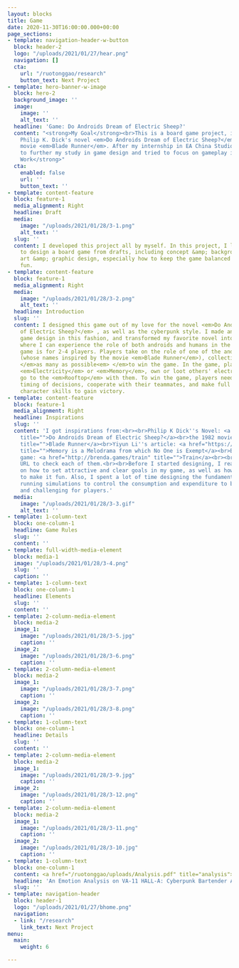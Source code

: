 ```yaml
---
layout: blocks
title: Game
date: 2020-11-30T16:00:00.000+00:00
page_sections:
- template: navigation-header-w-button
  block: header-2
  logo: "/uploads/2021/01/27/hear.png"
  navigation: []
  cta:
    url: "/ruotonggao/research"
    button_text: Next Project
- template: hero-banner-w-image
  block: hero-2
  background_image: ''
  image:
    image: ''
    alt_text: ''
  headline: 'Game: Do Androids Dream of Electric Sheep?'
  content: "<strong>My Goal</strong><br>This is a board game project, inspired by
    Philip K. Dick's novel <em>Do Androids Dream of Electric Sheep?</em> and the 1982
    movie <em>Blade Runner</em>. After my internship in EA China Studio, I was determined
    to further my study in game design and tried to focus on gameplay in this project.<br><br><strong>Individual
    Work</strong>"
  cta:
    enabled: false
    url: ''
    button_text: ''
- template: content-feature
  block: feature-1
  media_alignment: Right
  headline: Draft
  media:
    image: "/uploads/2021/01/28/3-1.png"
    alt_text: ''
  slug: ''
  content: I developed this project all by myself. In this project, I learned how
    to design a board game from drafts, including concept &amp; background design,
    art &amp; graphic design, especially how to keep the game balanced and make it
    fun.
- template: content-feature
  block: feature-1
  media_alignment: Right
  media:
    image: "/uploads/2021/01/28/3-2.png"
    alt_text: ''
  headline: Introduction
  slug: ''
  content: I designed this game out of my love for the novel <em>Do Androids Dream
    of Electric Sheep?</em> , as well as the cyberpunk style. I made an attempt at
    game design in this fashion, and transformed my favorite novel into playable media,
    where I can experience the role of both androids and humans in the virtual future.<br><br>This
    game is for 2-4 players. Players take on the role of one of the androids and humans
    (whose names inspired by the movie <em>Blade Runner</em>), collecting <em>Memory
    </em>as many as possible<em> </em>to win the game. In the game, players can gain
    <em>Electricity</em> or <em>Memory</em>, own or loot others' electric sheep and
    go to the <em>Rooftop</em> with them. To win the game, players need to judge the
    timing of decisions, cooperate with their teammates, and make full use of their
    character skills to gain victory.
- template: content-feature
  block: feature-1
  media_alignment: Right
  headline: Inspirations
  slug: ''
  content: 'I got inspirations from:<br><br>Philip K Dick''s Novel: <a href="https://en.wikipedia.org/wiki/Do_Androids_Dream_of_Electric_Sheep%3F#:~:text=Do%20Androids%20Dream%20of%20Electric%20Sheep%3F%20(retitled%20Blade%20Runner%3A,Dick%2C%20first%20published%20in%201968."
    title="">Do Androids Dream of Electric Sheep?</a><br>the 1982 movie: <a href="https://en.wikipedia.org/wiki/Blade_Runner"
    title="">Blade Runner</a><br>Yiyun Li''s article: <a href="https://www.amazon.com/Dear-Friend-Life-Write-Your/dp/0399589090"
    title="">Memory is a Melodrama from which No One is Exempt</a><br>Brenda Romeo''s
    game: <a href="http://brenda.games/train" title="">Train</a><br><br>Click on the
    URL to check each of them.<br><br>Before I started designing, I read articles
    on how to set attractive and clear goals in my game, as well as how to add randomness
    to make it fun. Also, I spent a lot of time designing the fundamental rules and
    running simulations to control the consumption and expenditure to be both reasonable
    and challenging for players.'
  media:
    image: "/uploads/2021/01/28/3-3.gif"
    alt_text: ''
- template: 1-column-text
  block: one-column-1
  headline: Game Rules
  slug: ''
  content: ''
- template: full-width-media-element
  block: media-1
  image: "/uploads/2021/01/28/3-4.png"
  slug: ''
  caption: ''
- template: 1-column-text
  block: one-column-1
  headline: Elements
  slug: ''
  content: ''
- template: 2-column-media-element
  block: media-2
  image_1:
    image: "/uploads/2021/01/28/3-5.jpg"
    caption: ''
  image_2:
    image: "/uploads/2021/01/28/3-6.png"
    caption: ''
- template: 2-column-media-element
  block: media-2
  image_1:
    image: "/uploads/2021/01/28/3-7.png"
    caption: ''
  image_2:
    image: "/uploads/2021/01/28/3-8.png"
    caption: ''
- template: 1-column-text
  block: one-column-1
  headline: Details
  slug: ''
  content: ''
- template: 2-column-media-element
  block: media-2
  image_1:
    image: "/uploads/2021/01/28/3-9.jpg"
    caption: ''
  image_2:
    image: "/uploads/2021/01/28/3-12.png"
    caption: ''
- template: 2-column-media-element
  block: media-2
  image_1:
    image: "/uploads/2021/01/28/3-11.png"
    caption: ''
  image_2:
    image: "/uploads/2021/01/28/3-10.jpg"
    caption: ''
- template: 1-column-text
  block: one-column-1
  content: <a href="/ruotonggao/uploads/Analysis.pdf" title="analysis">Show pdf</a>
  headline: 'An Emotion Analysis on VA-11 HALL-A: Cyberpunk Bartender Action'
  slug: ''
- template: navigation-header
  block: header-1
  logo: "/uploads/2021/01/27/bhome.png"
  navigation:
  - link: "/research"
    link_text: Next Project
menu:
  main:
    weight: 6

---
```

